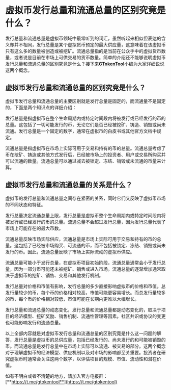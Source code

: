 # 虚拟币发行总量和流通总量的区别究竟是什么？

发行总量和流通总量是虚拟币领域中最常听到的词汇，虽然听起来相似但表达的含义却并不相同，发行总量是某个虚拟货币预定的最大供应量，这意味着在该虚拟币只有这么多的数量被创造或被挖矿。流通总量指的是当前在公众手中的虚拟货币数量，或者说是目前在市场上可供交易的货币数量。简单的介绍还不能够说明虚拟币发行总量和流通总量的区别究竟是什么？接下来[**GTokenTool**](https://docs.gtokentool.com)小编为大家详细说说这两个概念。

## 虚拟币发行总量和流通总量的区别究竟是什么？

虚拟币发行总量和流通总量的主要区别就是发行总量是固定的，而流通量不是固定的，下面是两个知识点的详细介绍：

发行总量是指虚拟币在整个生命周期内或特定时间段内将被发行或已经发行的币的总量。这包括了一切可能发行的币，无论它们是否已经被挖矿、铸造、销毁或尚未流通。发行总量是一个固定的数字，通常在虚拟币的白皮书或其他官方文档中规定。

流通总量是指虚拟币在市场上实际可用于交易和持有的币的总量。流通总量考虑了币在挖矿、铸造或其他方式发行后，已经被市场上的投资者、用户或交易所购买并可以流通的数量。流通总量可以通过减去被锁定、冻结、销毁或未流通的币量来计算。

## 虚拟币发行总量和流通总量的关系是什么？

虚拟币的发行总量和流通总量之间存在紧密的关系，同时它们又反映了虚拟币市场的不同状态和特征。

发行总量决定流通总量上限，发行总量是虚拟币整个生命周期内或特定时间段内将被发行或已经发行的币的总量。流通总量不会超过发行总量，因为发行总量代表了市场上可能存在的最大币数。

流通总量反映市场实际供应，流通总量是市场上实际可用于交易和持有的币的总量。这包括了已经被市场购买、可流通的币，而不包括被锁定、冻结、销毁或尚未发行的币。因此，流通总量反映了市场上实际流动的虚拟币供应。

流通总量可能小于发行总量，在虚拟币项目初始阶段，流通总量通常会小于发行总量，因为一部分币可能还未被挖矿、销售或进入市场。流通总量的逐渐增加通常取决于虚拟币的挖矿、销售、交易和其他发行机制。

发行总量对价格和市值有影响，发行总量的多少直接影响虚拟币的价格和市值。总发行量较少的币，每个币的价格相对较高，市值可能更容易增长。而总发行量较多的币，每个币的价格相对较低，市值可能在长期内更难以大幅增长。

发行总量和流通总量的动态变化，发行总量和流通总量都是动态变化的，取决于项目的经济模型、挖矿奖励、销售机制、流通性管理等因素。社区共识或协议的变更也可能影响发行和流通总量。

以上全部内容就是对虚拟币发行总量和流通总量的区别究竟是什么这一问题的解答，发行总量是虚拟币的总供应量，包括已经发行的、尚未发行的和可能被销毁的币。而流通总量是发行总量中在市场上实际可以流通、被交易的部分。这两个概念对于理解虚拟币的经济模型、供应机制以及对市场的影响都至关重要。投资者在研究虚拟币时通常会关注这两个数字，以评估项目的规模、市值、流动性和潜在价值。

如有不明白或者不清楚的地方，请加入官方电报群：[**https://t.me/gtokentool**](https://t.me/gtokentool)

